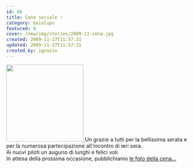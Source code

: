 ```yaml
---
id: 66
title: Cena sociale !
category: baialupo
featured: 0
cover: /new/img/stories/2009-11-cena.jpg
created: 2009-11-27T11:57:31
updated: 2009-11-27T11:57:31
created_by: ignazio
---
```


<a href="/gallery/2009-11-cena-baia" target="_blank">
<img  height="206" src="/new/img/stories/2009-11-cena.jpg" class="float-start mr-3 w-[300px]"/>
</a>
Un grazie a tutti per la bellissima serata e per la numerosa partecipazione all'incontro di ieri sera.
<br class="mb-2">
Ai nuovi piloti un augurio di lunghi e felici voli.
<br class="mb-2">
In attesa della prossima occasione, pubblichiamo <a href="/gallery/2009-11-cena-baia" target="_blank">le foto della cena...</a>

